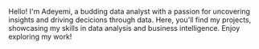 Hello! I'm Adeyemi, a budding data analyst with a passion for uncovering insights and driving decicions through data. Here, you'll find my projects, showcasing my skills in data analysis and business intelligence. Enjoy exploring my work!
